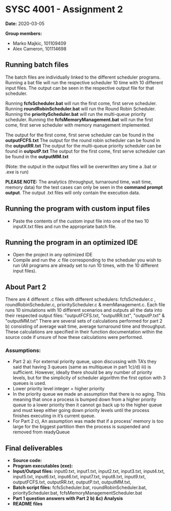 # SYSC 4001 - Assignment 2

**Date:** 2020-03-05

**Group members:**
- Marko Majkic, 101109409  
- Alex Cameron, 101114698

## Running batch files

The batch files are individually linked to the different scheduler programs. Running a bat file will run the respective scheduler 10 time with 10 different input files. The output can be seen in the respective output file for that scheduler. 

Running **fcfsScheduler.bat** will run the first come, first serve scheduler. 
Running **roundRobinScheduler.bat** will run the Round Robin Scheduler. 
Running the **priorityScheduler.bat** will run the multi-queue priority scheduler. 
Running the **fcfsMemoryManagement.bat** will run the first come, first serve scheduler with memory management implemented. 

The output for the first come, first serve scheduler can be found in the **outputFCFS.txt**
The output for the round robin scheduler can be found in the **outputRR.txt**
The output for the multi-queue priority scheduler can be found in **outputP.txt**
The output for the first come, first serve scheduler can be found in the **outputMM.txt**

(Note: the output in the output files will be overwritten any time a .bat or .exe is run)

**PLEASE NOTE:** The analytics (throughput, turnaround time, wait time, memory data) for the test cases can only be seen in the **command prompt output**. The output .txt files will only contain the execution data. 


## Running the program with custom input files

-   Paste the contents of the custom input file into one of the two 10 inputX.txt files and run the appropriate batch file.

## Running the program in an optimized IDE 

- Open the project in any optimized IDE
- Compile and run the .c file corresponding to the scheduler you wish to run (All programs are already set to run 10 times, with the 10 different input files).


## About Part 2
There are 4 different .c files with different schedulers: fcfsScheduler.c , roundRobinScheduler.c, priorityScheduler.c & memManagement.c. 
Each file runs 10 simulations with 10 different scenarios and outputs all the data into their respected output files: "outputFCFS.txt, "outputRR.txt", "outputP.txt" & "outputMM.txt"
There are several sets of calculations performed for part 2 b) consisting of average wait time, average turnaround time and throughput. These calculations are specified in their function documentation within the source code if unsure of how these calculations were performed. 

### Assumptions:
- Part 2 a): For external priority queue, upon discussing with TA’s they said that having 3 queues (same as multiqueue in part 1c)/d) iii) is sufficient. However, ideally there should be any number of priority levels, but for the simplicity of scheduler algorithm the first option with 3 queues is used.
- Lower priority level integer = higher priority
- In the priority queue we made an assumption that there is no aging. This meaning that once a process is bumped down from a higher priority queue to a lower priority then it cannot go back up to the higher queue and must keep either going down priority levels until the process finishes executing in it’s current queue.
- For Part 2 c), An assumption was made that if a process’ memory is too large for the biggest partition then the process is suspended and removed from readyQueue


## Final deliverables
- **Source code:** 
- **Program executables (exe):** 
- **Input/Output files:** input0.txt, input1.txt, input2.txt, input3.txt, input4.txt, input5.txt, input6.txt, input6.txt, input7.txt, input8.txt, input9.txt, outputFCFS.txt, outputRR.txt, outputP.txt, outputMM.txt, 
- **Batch script files:** fcfsScheduler.bat, roundRobinScheduler.bat, priorityScheduler.bat, fcfsMemoryManagementScheduler.bat 
- **Part 1 question answers with Part 2 b) &c) Analysis**
- **README files**
